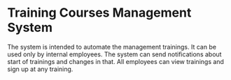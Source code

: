 # Training Courses Management System

The system is intended to automate the management trainings. It can be used only by internal employees. The system can send notifications about start of trainings and changes in that. 
All employees can view trainings and sign up at any training. 
